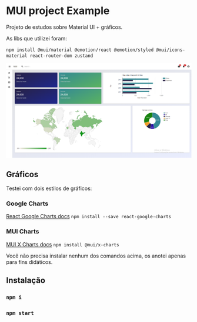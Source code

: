 # MUI project Example
Projeto de estudos sobre Material UI + gráficos.

As libs que utilizei foram:
``` 
npm install @mui/material @emotion/react @emotion/styled @mui/icons-material react-router-dom zustand
```
![alt text](image.png)
## Gráficos
Testei com dois estilos de gráficos:
### Google Charts
[React Google Charts docs](https://www.react-google-charts.com/examples/)
`npm install --save react-google-charts`
### MUI Charts
[MUI X Charts docs](https://mui.com/x/react-charts/)
`npm install @mui/x-charts`

Você não precisa instalar nenhum dos comandos acima, os anotei apenas para fins didáticos.

## Instalação

### `npm i`
### `npm start`
